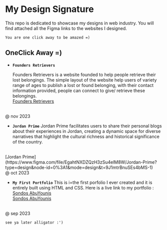 # My Design Signature

This repo is dedicated to showcase my designs in web industry. You will find attached all the Figma links to the websites I designed.

`You are one click away to be amazed =) `

##  OneClick Away =) 

- **`Founders Retrievers`**
  
  Founders Retrievers is a website founded to help people retrieve their lost belongings. The simple layout of the website help users of variety range of ages to publish a lost or found belonging, with their contact information provided, people can connect to give/ retrieve these belongings.
  <br> 
 [Founders Retrievers](https://www.figma.com/file/dmEdccUWNsdUszUY0XAdZd/Founders-Retrievers?type=design&node-id=0%3A1&mode=design&t=LHFLjur4drsmzWvR-1)
<br>
  @ nov 2023
  <br>

  
- **`Jordan Prime`** 
  Jordan Prime facilitates users to share their personal blogs about their experiences in Jordan, creating a dynamic space for diverse narratives that highlight the cultural richness and historical significance of the country.
<br>
[Jordan Prime](https://www.figma.com/file/EgahtNXDZQzH3zSu4elM8W/Jordan-Prime?type=design&node-id=0%3A1&mode=design&t=9J1mtrBnuSEs4bMS-1)
<br>
  @ oct 2023
  <br>
  
- **`My First Portfolio`**
  This is i=the first porfolio I ever created and it is entirely built using HTML and CSS.
  Here is a live link to my portfolio : [Sondos AbuYounis](https://sondosabuyounis.github.io/myFirstPortFolio/)
  <br>
   [Sondos AbuYounis](https://www.figma.com/file/0xaWMhNipx8pQS1dBK2lhw/portFolio?type=design&node-id=1%3A102&mode=design&t=iR7tbkrjHvbCZ6fj-1)
<br>
  @ sep 2023
<br>

 ` see ya later alligator :') `
